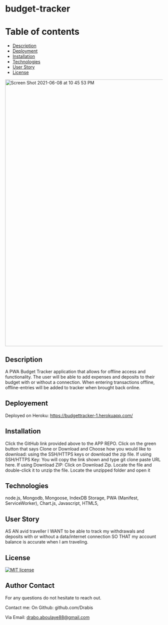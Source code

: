 # budget-tracker

# Table of contents

- [Description](#description)
- [Deployment ](#deployment)
- [Installation](#installation)
- [Technologies](#technologies)
- [User Story](#userstory)
- [License](#license)


<img width="849" alt="Screen Shot 2021-06-08 at 10 45 53 PM" src="https://user-images.githubusercontent.com/76567790/121449803-84662300-c968-11eb-803b-fcbcb5bd9821.png">


## Description
A PWA Budget Tracker application that allows for offline access and functionality.
The user will be able to add expenses and deposits to their budget with or without a connection.
When entering transactions offline, offline-entries will be added to tracker when brought back online.

## Deployement 

Deployed on Heroku: https://budgettracker-1.herokuapp.com/

## Installation

Click the GitHub link provided above to the APP REPO. Click on the green button that says Clone or Download and Choose how you would like to download: using the SSH/HTTPS keys or download the zip file. If using SSH/HTTPS Key: You will copy the link shown and type git clone paste URL here. If using Download ZIP: Click on Download Zip. Locate the file and double-click it to unzip the file. Locate the unzipped folder and open it

## Technologies

node.js, Mongodb, Mongoose, IndexDB Storage, PWA (Manifest, ServiceWorker), Chart.js, Javascript, HTML5,

## User Story
AS AN avid traveller
I WANT to be able to track my withdrawals and deposits with or without a data/internet connection
SO THAT my account balance is accurate when I am traveling.

## License

[![MIT license](https://img.shields.io/badge/License-MIT-blue.svg)](https://lbesson.mit-license.org/)

## Author Contact

For any questions do not hesitate to reach out.

Contact me:
On Github: github.com/Drabis

Via Email: drabo.aboulaye88@gmail.com
